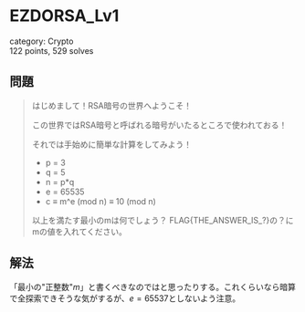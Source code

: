 # EZDORSA\_Lv1
category: Crypto  
122 points, 529 solves

## 問題
> はじめまして！RSA暗号の世界へようこそ！
> 
> この世界ではRSA暗号と呼ばれる暗号がいたるところで使われておる！
> 
> それでは手始めに簡単な計算をしてみよう！
> 
> - p = 3
> - q = 5
> - n = p\*q
> - e = 65535
> - c ≡ m^e (mod n) ≡ 10 (mod n)
> 
> 以上を満たす最小のmは何でしょう？
> FLAG{THE\_ANSWER\_IS\_?}の？にmの値を入れてください。

## 解法
「最小の"正整数"$m$」と書くべきなのではと思ったりする。これくらいなら暗算で全探索できそうな気がするが、$e=65537$としないよう注意。
